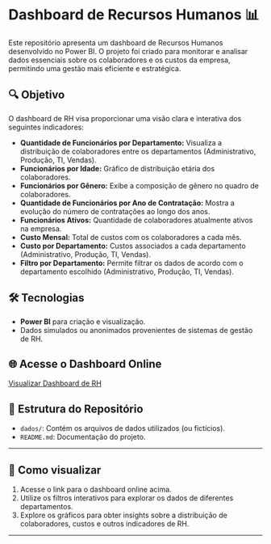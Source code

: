 # Dashboard de Recursos Humanos 📊

Este repositório apresenta um dashboard de Recursos Humanos desenvolvido no Power BI. O projeto foi criado para monitorar e analisar dados essenciais sobre os colaboradores e os custos da empresa, permitindo uma gestão mais eficiente e estratégica.

## 🔍 **Objetivo**
O dashboard de RH visa proporcionar uma visão clara e interativa dos seguintes indicadores:
- **Quantidade de Funcionários por Departamento:** Visualiza a distribuição de colaboradores entre os departamentos (Administrativo, Produção, TI, Vendas).
- **Funcionários por Idade:** Gráfico de distribuição etária dos colaboradores.
- **Funcionários por Gênero:** Exibe a composição de gênero no quadro de colaboradores.
- **Quantidade de Funcionários por Ano de Contratação:** Mostra a evolução do número de contratações ao longo dos anos.
- **Funcionários Ativos:** Quantidade de colaboradores atualmente ativos na empresa.
- **Custo Mensal:** Total de custos com os colaboradores a cada mês.
- **Custo por Departamento:** Custos associados a cada departamento (Administrativo, Produção, TI, Vendas).
- **Filtro por Departamento:** Permite filtrar os dados de acordo com o departamento escolhido (Administrativo, Produção, TI, Vendas).

## 🛠️ **Tecnologias**
- **Power BI** para criação e visualização.
- Dados simulados ou anonimados provenientes de sistemas de gestão de RH.

## 🌐 **Acesse o Dashboard Online**
[Visualizar Dashboard de RH](https://app.powerbi.com/groups/me/reports/665e393a-2e70-4d4e-b77e-d817ba57c65e/00ee7e7202e5c5a4f884?experience=power-bi)

## 📂 **Estrutura do Repositório**
- `dados/`: Contém os arquivos de dados utilizados (ou fictícios).
- `README.md`: Documentação do projeto.

---

## 🚀 **Como visualizar**
1. Acesse o link para o dashboard online acima.
2. Utilize os filtros interativos para explorar os dados de diferentes departamentos.
3. Explore os gráficos para obter insights sobre a distribuição de colaboradores, custos e outros indicadores de RH.

---



